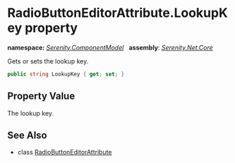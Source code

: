 # RadioButtonEditorAttribute.LookupKey property
**namespace:** *[Serenity.ComponentModel](../../README.md#serenity.componentmodel-namespace)*   **assembly**: *[Serenity.Net.Core](../../README.md)*

Gets or sets the lookup key.

```csharp
public string LookupKey { get; set; }
```

## Property Value

The lookup key.

## See Also

* class [RadioButtonEditorAttribute](../RadioButtonEditorAttribute.md)